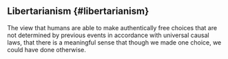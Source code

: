 ## Libertarianism {#libertarianism}

The view that humans are able to make authentically free choices that are not determined by previous events in accordance with universal causal laws, that there is a meaningful sense that though we made one choice, we could have done otherwise.